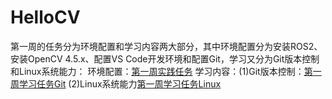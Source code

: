 # HelloCV
第一周的任务分为环境配置和学习内容两大部分，其中环境配置分为安装ROS2、安装OpenCV 4.5.x、配置VS Code开发环境和配置Git，学习又分为Git版本控制和Linux系统能力：
环境配置：[第一周实践任务](https://www.yuque.com/u59681589/gfp4qw/aiots6cvfhaefxnl)
学习内容：(1)Git版本控制：[第一周学习任务Git](https://www.yuque.com/u59681589/gfp4qw/id9uq0uo2c9zlu7i) (2)Linux系统能力[第一周学习任务Linux](https://www.yuque.com/u59681589/gfp4qw/ngv7fvm8ygsfeo4n)
